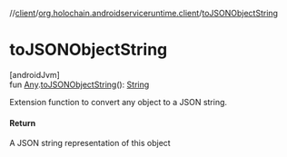 //[client](../../index.md)/[org.holochain.androidserviceruntime.client](index.md)/[toJSONObjectString](to-j-s-o-n-object-string.md)

# toJSONObjectString

[androidJvm]\
fun [Any](https://kotlinlang.org/api/core/kotlin-stdlib/kotlin/-any/index.html).[toJSONObjectString](to-j-s-o-n-object-string.md)(): [String](https://kotlinlang.org/api/core/kotlin-stdlib/kotlin/-string/index.html)

Extension function to convert any object to a JSON string.

#### Return

A JSON string representation of this object